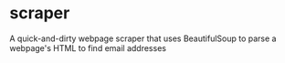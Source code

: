 # scraper
A quick-and-dirty webpage scraper that uses BeautifulSoup to parse a webpage's HTML to find email addresses
